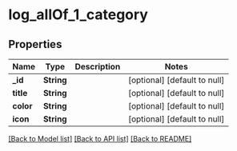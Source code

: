 # log_allOf_1_category

## Properties

| Name      | Type       | Description | Notes                        |
| --------- | ---------- | ----------- | ---------------------------- |
| **\_id**  | **String** |             | [optional] [default to null] |
| **title** | **String** |             | [optional] [default to null] |
| **color** | **String** |             | [optional] [default to null] |
| **icon**  | **String** |             | [optional] [default to null] |

[[Back to Model list]](../README.md#documentation-for-models) [[Back to API list]](../README.md#documentation-for-api-endpoints) [[Back to README]](../README.md)
